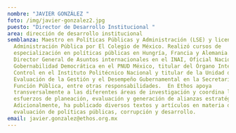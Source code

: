 ```yaml
---
nombre: "JAVIER GONZÁLEZ "
foto: /img/javier-gonzalez2.jpg
puesto: "Director de Desarrollo Institucional "
area: dirección de desarrollo institucional
semblanza: Maestro en Políticas Públicas y Administración (LSE) y licenciado en
  Administración Pública por El Colegio de México. Realizó cursos de
  especialización en políticas públicas en Hungría, Francia y Alemania. Fue
  Director General de Asuntos internacionales en el INAI, Oficial Nacional de
  Gobernabilidad Democrática en el PNUD México, titular del Órgano Interno de
  Control en el Instituto Politécnico Nacional y titular de la Unidad de
  Evaluación de la Gestión y el Desempeño Gubernamental en la Secretaría de la
  Función Pública, entre otras responsabilidades.  En Ethos apoya
  transversalmente a las diferentes áreas de investigación y coordina los
  esfuerzos de planeación, evaluación y generación de alianzas estratégicas.
  Adicionalmente, ha publicado diversos textos y artículos en materia de
  evaluación de políticas públicas, corrupción y desarrollo.
email: javier.gonzalez@ethos.org.mx
---
```


